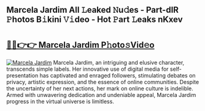 ## Marcela Jardim All 𝙻eaked 𝙽u𝚍es - Part-dIR 𝙿hotos B𝚒kini 𝚅𝚒deo - Hot 𝙿art 𝙻eaks nKxev

# <h2><a href="http://ld3xsyp.urlbe.top/?page=Marcela+Jardim">🔗🔗👉👉 Marcela Jardim P𝚑oto𝚜Vid𝚎o</a></h2>

[![Marcela Jardim](https://i.imgur.com/eBuTRDB.gif)](http://ld3xsyp.urlbe.top/?page=Marcela+Jardim)
Marcela Jardim, an intriguing and elusive character, transcends simple labels. Her innovative use of digital media for self-presentation has captivated and enraged followers, stimulating debates on privacy, artistic expression, and the essence of online communities. Despite the uncertainty of her next actions, her mark on online culture is indelible. Armed with unwavering dedication and undeniable appeal, Marcela Jardim progress in the virtual universe is limitless.
